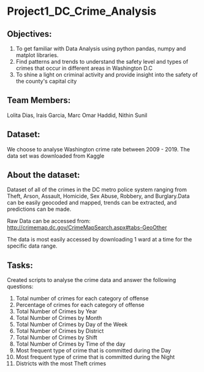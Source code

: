 # Project1_DC_Crime_Analysis

## Objectives:

1. To get familiar with Data Analysis using python pandas, numpy and matplot libraries.
2. Find patterns and trends to understand the safety level and types of crimes that occur in different areas in Washington D.C
3. To shine a light on criminal activity and provide insight into the safety of the county's capital city

## Team Members:
Lolita Dias, Irais Garcia, Marc Omar Haddid, Nithin Sunil

## Dataset:
We choose to analyse Washington crime rate between 2009 - 2019.
The data set was downloaded from Kaggle

## About the dataset:

Dataset of all of the crimes in the DC metro police system ranging from Theft, Arson, Assault, Homicide, Sex Abuse, Robbery, and Burglary.Data can be easily geocoded and mapped, trends can be extracted, and predictions can be made.

Raw Data can be accessed from: http://crimemap.dc.gov/CrimeMapSearch.aspx#tabs-GeoOther

The data is most easily accessed by downloading 1 ward at a time for the specific data range.

## Tasks:

Created scripts to analyse the crime data and answer the following questions:

1. Total number of crimes for each category of offense
2. Percentage of crimes for each category of offense
3. Total Number of Crimes by Year
4. Total Number of Crimes by Month
5. Total Number of Crimes by Day of the Week
6. Total Number of Crimes by District
7. Total Number of Crimes by Shift
8. Total Number of Crimes by Time of the day
9. Most frequent type of crime that is committed during the Day
10. Most frequent type of crime that is committed during the Night
11. Districts with the most Theft crimes




